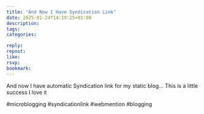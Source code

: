 ```yaml
---
title: "And Now I Have Syndication Link"
date: 2025-01-24T14:10:25+01:00
description:
tags:
categories:

reply:
repost:
like:
rsvp:
bookmark:
---
```


And now I have automatic Syndication link for my static blog... This is a little success I love it

#microblogging #syndicationlink #webmention #blogging
